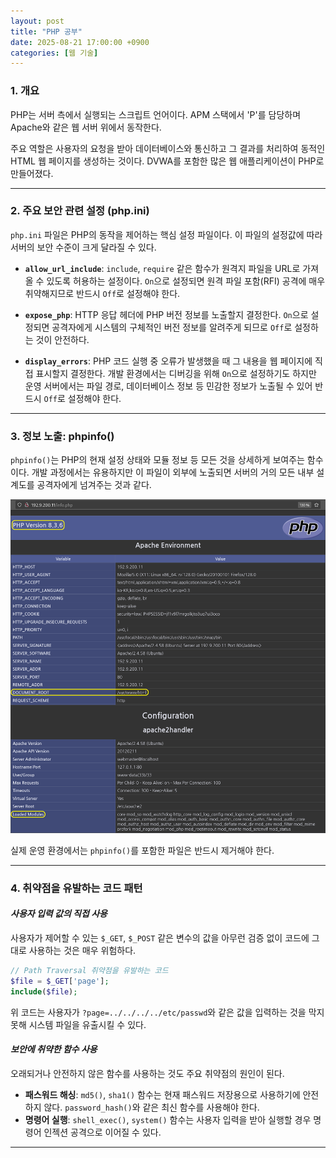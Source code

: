 ```yaml
---
layout: post
title: "PHP 공부"
date: 2025-08-21 17:00:00 +0900
categories: [웹 기술]
---
```


### 1. 개요

PHP는 서버 측에서 실행되는 스크립트 언어이다. APM 스택에서 'P'를 담당하며 Apache와 같은 웹 서버 위에서 동작한다.

주요 역할은 사용자의 요청을 받아 데이터베이스와 통신하고 그 결과를 처리하여 동적인 HTML 웹 페이지를 생성하는 것이다. DVWA를 포함한 많은 웹 애플리케이션이 PHP로 만들어졌다.

---

### 2. 주요 보안 관련 설정 (php.ini)

`php.ini` 파일은 PHP의 동작을 제어하는 핵심 설정 파일이다. 이 파일의 설정값에 따라 서버의 보안 수준이 크게 달라질 수 있다.

*   **`allow_url_include`**: `include`, `require` 같은 함수가 원격지 파일을 URL로 가져올 수 있도록 허용하는 설정이다. `On`으로 설정되면 원격 파일 포함(RFI) 공격에 매우 취약해지므로 반드시 `Off`로 설정해야 한다.

*   **`expose_php`**: HTTP 응답 헤더에 PHP 버전 정보를 노출할지 결정한다. `On`으로 설정되면 공격자에게 시스템의 구체적인 버전 정보를 알려주게 되므로 `Off`로 설정하는 것이 안전하다.

*   **`display_errors`**: PHP 코드 실행 중 오류가 발생했을 때 그 내용을 웹 페이지에 직접 표시할지 결정한다. 개발 환경에서는 디버깅을 위해 `On`으로 설정하기도 하지만 운영 서버에서는 파일 경로, 데이터베이스 정보 등 민감한 정보가 노출될 수 있어 반드시 `Off`로 설정해야 한다.

---

### 3. 정보 노출: phpinfo()

`phpinfo()`는 PHP의 현재 설정 상태와 모듈 정보 등 모든 것을 상세하게 보여주는 함수이다. 개발 과정에서는 유용하지만 이 파일이 외부에 노출되면 서버의 거의 모든 내부 설계도를 공격자에게 넘겨주는 것과 같다.

   ![PhpInfo](/assets/images/Php_1.png)

실제 운영 환경에서는 `phpinfo()`를 포함한 파일은 반드시 제거해야 한다.

---

### 4. 취약점을 유발하는 코드 패턴

#### ***사용자 입력 값의 직접 사용***
사용자가 제어할 수 있는 `$_GET`, `$_POST` 같은 변수의 값을 아무런 검증 없이 코드에 그대로 사용하는 것은 매우 위험하다.

```php
// Path Traversal 취약점을 유발하는 코드
$file = $_GET['page'];
include($file);
```
위 코드는 사용자가 `?page=../../../../etc/passwd`와 같은 값을 입력하는 것을 막지 못해 시스템 파일을 유출시킬 수 있다.

#### ***보안에 취약한 함수 사용***
오래되거나 안전하지 않은 함수를 사용하는 것도 주요 취약점의 원인이 된다.
*   **패스워드 해싱**: `md5()`, `sha1()` 함수는 현재 패스워드 저장용으로 사용하기에 안전하지 않다. `password_hash()`와 같은 최신 함수를 사용해야 한다.
*   **명령어 실행**: `shell_exec()`, `system()` 함수는 사용자 입력을 받아 실행할 경우 명령어 인젝션 공격으로 이어질 수 있다.

<hr class="short-rule">